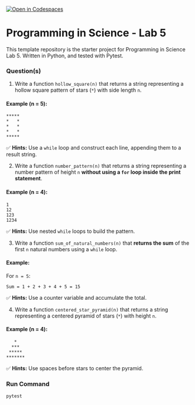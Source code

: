 [![Open in Codespaces](https://classroom.github.com/assets/launch-codespace-2972f46106e565e64193e422d61a12cf1da4916b45550586e14ef0a7c637dd04.svg)](https://classroom.github.com/open-in-codespaces?assignment_repo_id=20724849)
# Programming in Science - Lab 5

This template repository is the starter project for Programming in Science Lab 5. Written in Python, and tested with Pytest.

### Question(s) 

1. Write a function `hollow_square(n)` that returns a string representing a hollow square pattern of stars (`*`) with side length `n`.

#### Example (n = 5):
```
*****
*   *
*   *
*   *
*****
```
✅ **Hints:** Use a `while` loop and construct each line, appending them to a result string.

2. Write a function `number_pattern(n)` that returns a string representing a number pattern of height `n` **without using a `for` loop inside the print statement**.

#### Example (n = 4):
```
1
12
123
1234
```
✅ **Hints:** Use nested `while` loops to build the pattern.

3. Write a function `sum_of_natural_numbers(n)` that **returns the sum** of the first `n` natural numbers using a `while` loop.

#### Example:
For `n = 5`:
```
Sum = 1 + 2 + 3 + 4 + 5 = 15
```
✅ **Hints:** Use a counter variable and accumulate the total.

4. Write a function `centered_star_pyramid(n)` that returns a string representing a centered pyramid of stars (`*`) with height `n`.

#### Example (n = 4):
```
   *
  ***
 *****
*******
```
✅ **Hints:** Use spaces before stars to center the pyramid.

### Run Command

`pytest`
